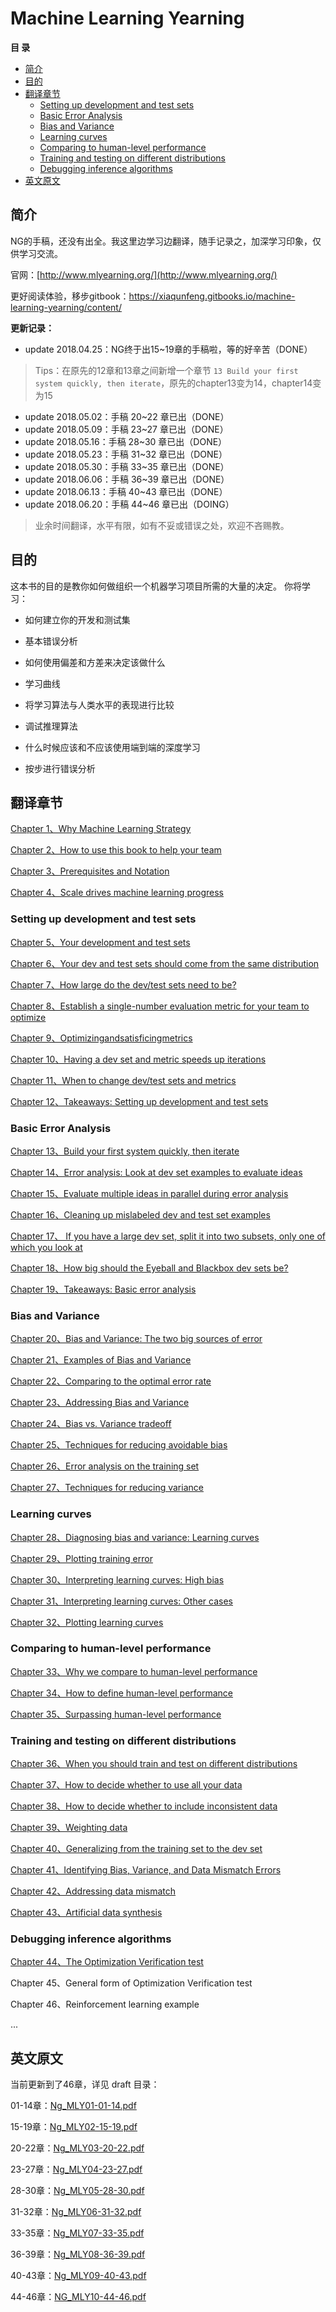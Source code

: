 # Machine Learning Yearning

**目  录**

* [简介](#简介)
* [目的](#目的)
* [翻译章节](#翻译章节)
    * [Setting up development and test sets](#setting-up-development-and-test-sets)
    * [Basic Error Analysis](#basic-error-analysis)
    * [Bias and Variance](#bias-and-variance)
    * [Learning curves](#learning-curves)
    * [Comparing to human-level performance](#comparing-to-human-level-performance)
    * [Training and testing on different distributions](#training-and-testing-on-different-distributions)
    * [Debugging inference algorithms](#debugging-inference-algorithms)
* [英文原文](#英文原文)

## 简介

NG的手稿，还没有出全。我这里边学习边翻译，随手记录之，加深学习印象，仅供学习交流。 

官网：[http://www.mlyearning.org/](http://www.mlyearning.org/)

更好阅读体验，移步gitbook：https://xiaqunfeng.gitbooks.io/machine-learning-yearning/content/

**更新记录：**

- update 2018.04.25：NG终于出15~19章的手稿啦，等的好辛苦（DONE）

> Tips：在原先的12章和13章之间新增一个章节 `13 Build your first system quickly, then iterate`，原先的chapter13变为14，chapter14变为15

- update 2018.05.02：手稿 20~22 章已出（DONE）
- update 2018.05.09：手稿 23~27 章已出（DONE）
- update 2018.05.16：手稿 28~30 章已出（DONE）
- update 2018.05.23：手稿 31~32 章已出（DONE）
- update 2018.05.30：手稿 33~35 章已出（DONE）
- update 2018.06.06：手稿 36~39 章已出（DONE）
- update 2018.06.13：手稿 40~43 章已出（DONE）
- update 2018.06.20：手稿 44~46 章已出（DOING）

> 业余时间翻译，水平有限，如有不妥或错误之处，欢迎不吝赐教。

## 目的

这本书的目的是教你如何做组织一个机器学习项目所需的大量的决定。 你将学习：

* 如何建立你的开发和测试集

* 基本错误分析

* 如何使用偏差和方差来决定该做什么

* 学习曲线

* 将学习算法与人类水平的表现进行比较

* 调试推理算法

* 什么时候应该和不应该使用端到端的深度学习

* 按步进行错误分析

## 翻译章节

[Chapter 1、Why Machine Learning Strategy](chapter1.md)

[Chapter 2、How to use this book to help your team](chapter2.md)

[Chapter 3、Prerequisites and Notation](chapter3.md)

[Chapter 4、Scale drives machine learning progress](chapter4.md)

### Setting up development and test sets

[Chapter 5、Your development and test sets](chapter5.md)

[Chapter 6、Your dev and test sets should come from the same distribution](chapter6.md)

[Chapter 7、How large do the dev/test sets need to be?](chapter7.md)

[Chapter 8、Establish a single-number evaluation metric for your team to optimize](chapter8.md)

[Chapter 9、Optimizingandsatisficingmetrics](chapter9.md)

[Chapter 10、Having a dev set and metric speeds up iterations](chapter10.md)

[Chapter 11、When to change dev/test sets and metrics](chapter11.md)

[Chapter 12、Takeaways: Setting up development and test sets](chapter12.md)

### Basic Error Analysis

[Chapter 13、Build your first system quickly, then iterate](chapter13.md)

[Chapter 14、Error analysis: Look at dev set examples to evaluate ideas](chapter14.md)

[Chapter 15、Evaluate multiple ideas in parallel during error analysis](chapter15.md)

[Chapter 16、Cleaning up mislabeled dev and test set examples](chapter16.md)

[Chapter 17、 If you have a large dev set, split it into two subsets, only one of which you look at](chapter17.md)

[Chapter 18、How big should the Eyeball and Blackbox dev sets be?](chapter18.md)

[Chapter 19、Takeaways: Basic error analysis](chapter19.md)

### Bias and Variance

[Chapter 20、Bias and Variance: The two big sources of error](chapter20.md)

[Chapter 21、Examples of Bias and Variance](chapter21.md)

[Chapter 22、Comparing to the optimal error rate](chapter22.md)

[Chapter 23、Addressing Bias and Variance](chapter23.md)

[Chapter 24、Bias vs. Variance tradeoff](chapter24.md)

[Chapter 25、Techniques for reducing avoidable bias](chapter25.md)

[Chapter 26、Error analysis on the training set](chapter26.md)

[Chapter 27、Techniques for reducing variance](chapter27.md)

### Learning curves

[Chapter 28、Diagnosing bias and variance: Learning curves](chapter28.md)

[Chapter 29、Plotting training error](chapter29.md)

[Chapter 30、Interpreting learning curves: High bias](chapter30.md)

[Chapter 31、Interpreting learning curves: Other cases](chapter31.md)

[Chapter 32、Plotting learning curves](chapter32.md)

### Comparing to human-level performance

[Chapter 33、Why we compare to human-level performance](chapter33.md)

[Chapter 34、How to define human-level performance](chapter34.md)

[Chapter 35、Surpassing human-level performance](chapter35.md)

### Training and testing on different distributions

[Chapter 36、When you should train and test on different distributions](chapter36.md)

[Chapter 37、How to decide whether to use all your data](chapter37.md)

[Chapter 38、How to decide whether to include inconsistent data](chapter38.md)

[Chapter 39、Weighting data](chapter39.md)

[Chapter 40、Generalizing from the training set to the dev set](chapter40.md)

[Chapter 41、Identifying Bias, Variance, and Data Mismatch Errors](chapter41.md)

[Chapter 42、Addressing data mismatch](chapter42.md)

[Chapter 43、Artificial data synthesis](chapter43.md)

### Debugging inference algorithms

[Chapter 44、The Optimization Verification test](chapter44.md)

Chapter 45、General form of Optimization Verification test

Chapter 46、Reinforcement learning example

...

## 英文原文

当前更新到了46章，详见 draft 目录：

01-14章：[Ng_MLY01-01-14.pdf](draft/Ng_MLY01-01-14.pdf)

15-19章：[Ng_MLY02-15-19.pdf](draft/Ng_MLY02-15-19.pdf)

20-22章：[Ng_MLY03-20-22.pdf](draft/Ng_MLY03-20-22.pdf)

23-27章：[Ng_MLY04-23-27.pdf](draft/Ng_MLY04-23-27.pdf)

28-30章：[Ng_MLY05-28-30.pdf](draft/Ng_MLY05-28-30.pdf)

31-32章：[Ng_MLY06-31-32.pdf](draft/Ng_MLY06-31-32.pdf)

33-35章：[Ng_MLY07-33-35.pdf](draft/Ng_MLY07-33-35.pdf)

36-39章：[Ng_MLY08-36-39.pdf](draft/Ng_MLY08-36-39.pdf)

40-43章：[Ng_MLY09-40-43.pdf](draft/Ng_MLY09-40-43.pdf)

44-46章：[NG_MLY10-44-46.pdf](draft/NG_MLY10-44-46.pdf)